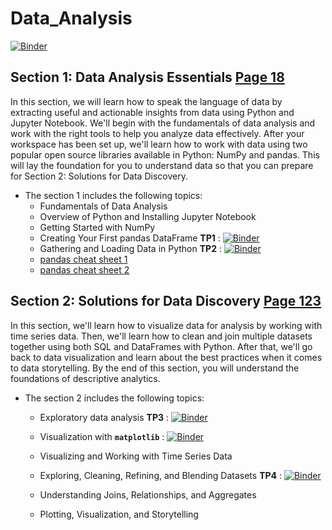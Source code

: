 # Data_Analysis

[![Binder](https://mybinder.org/badge_logo.svg)](https://mybinder.org/v2/gh/nevermind78/Data_Analysis/main)

## Section 1: Data Analysis Essentials [Page 18](https://github.com/nevermind78/Data_Analysis/blob/main/Practical%20Data%20Analysis%20Using%20Jupyter%20Notebook.pdf)

In this section, we will learn how to speak the language of data by extracting useful and
actionable insights from data using Python and Jupyter Notebook. We'll begin with the
fundamentals of data analysis and work with the right tools to help you analyze data
effectively. After your workspace has been set up, we'll learn how to work with data using
two popular open source libraries available in Python: NumPy and pandas. This will lay
the foundation for you to understand data so that you can prepare for Section 2: Solutions for
Data Discovery.
* The section 1 includes the following topics:
  * Fundamentals of Data Analysis
  * Overview of Python and Installing Jupyter Notebook
  * Getting Started with NumPy
  * Creating Your First pandas DataFrame **TP1** : [![Binder](https://mybinder.org/badge_logo.svg)](https://mybinder.org/v2/gh/nevermind78/Data_Analysis/main?filepath=/TP1/notebooks/TP1_dataframes_features.ipynb)
  * Gathering and Loading Data in Python **TP2** : [![Binder](https://mybinder.org/badge_logo.svg)](https://mybinder.org/v2/gh/nevermind78/Data_Analysis/main?filepath=/TP2/notebooks/TP2_retrieve_sql_and_create_dataframe.ipynb)
  * [pandas cheat sheet 1](https://github.com/nevermind78/Data_Analysis/blob/1d5a37f03022eded3a9a7c1d229aaeee40e2cc18/pandas1.pdf)
  * [pandas cheat sheet 2](https://github.com/nevermind78/Data_Analysis/blob/1d5a37f03022eded3a9a7c1d229aaeee40e2cc18/pandas2.pdf)
  
  


## Section 2: Solutions for Data Discovery [Page 123](https://github.com/nevermind78/Data_Analysis/blob/main/Practical%20Data%20Analysis%20Using%20Jupyter%20Notebook.pdf)

In this section, we'll learn how to visualize data for analysis by working with time series
data. Then, we'll learn how to clean and join multiple datasets together using both SQL and
DataFrames with Python. After that, we'll go back to data visualization and learn about the
best practices when it comes to data storytelling. By the end of this section, you will
understand the foundations of descriptive analytics.
* The section 2 includes the following topics:
  * Exploratory data analysis **TP3** : [![Binder](https://mybinder.org/badge_logo.svg)](https://mybinder.org/v2/gh/nevermind78/Data_Analysis/main?filepath=/TP3/TP3.ipynb)
  * Visualization with **`matplotlib`** : [![Binder](https://mybinder.org/badge_logo.svg)](https://mybinder.org/v2/gh/nevermind78/matplotlib/main?labpath=PythonGraphes.ipynb)
 
  * Visualizing and Working with Time Series Data
  * Exploring, Cleaning, Refining, and Blending Datasets **TP4** : [![Binder](https://mybinder.org/badge_logo.svg)](https://mybinder.org/v2/gh/nevermind78/Data_Analysis/main?filepath=/TP4/Data%20Cleaning%20with%20Python%20and%20Pandas.ipynb)
  * Understanding Joins, Relationships, and Aggregates
  * Plotting, Visualization, and Storytelling
